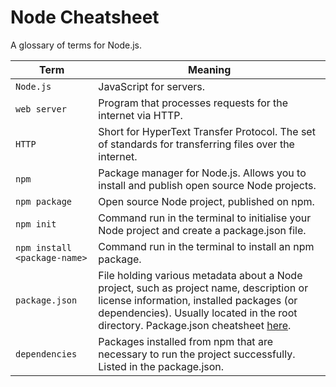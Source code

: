 # Node Cheatsheet

A glossary of terms for Node.js.


| Term           | Meaning |
|----------------|----------------------------------|
| `Node.js`      | JavaScript for servers. |
| `web server`   | Program that processes requests for the internet via HTTP. |
| `HTTP`         | Short for HyperText Transfer Protocol. The set of standards for transferring files over the internet. |
| `npm`          | Package manager for Node.js. Allows you to install and publish open source Node projects. |
| `npm package`  | Open source Node project, published on npm. |
| `npm init`     | Command run in the terminal to initialise your Node project and create a package.json file. |
| `npm install <package-name>`  | Command run in the terminal to install an npm package. |
| `package.json` | File holding various metadata about a Node project, such as project name, description or license information, installed packages (or dependencies). Usually located in the root directory. Package.json cheatsheet [here](http://browsenpm.org/package-json). |
| `dependencies` | Packages installed from npm that are necessary to run the project successfully. Listed in the package.json. |
